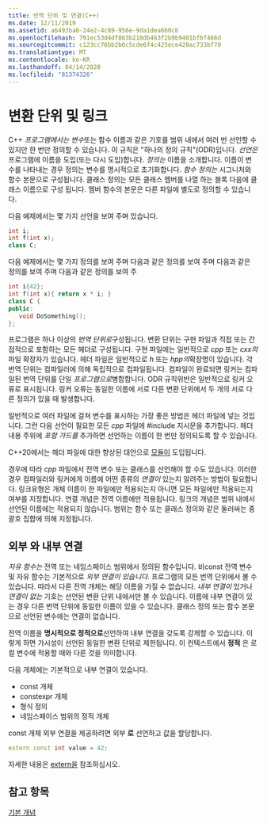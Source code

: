 ```yaml
---
title: 번역 단위 및 연결(C++)
ms.date: 12/11/2019
ms.assetid: a6493ba0-24e2-4c89-956e-9da1dea660cb
ms.openlocfilehash: 791ec53d4df863b218db463f2b9b9401bf6f466d
ms.sourcegitcommit: c123cc76bb2b6c5cde6f4c425ece420ac733bf70
ms.translationtype: MT
ms.contentlocale: ko-KR
ms.lasthandoff: 04/14/2020
ms.locfileid: "81374326"
---
```

# <a name="translation-units-and-linkage"></a>변환 단위 및 링크

C++ *프로그램에서는 변수*또는 함수 이름과 같은 기호를 범위 내에서 여러 번 선언할 수 있지만 한 번만 정의할 수 있습니다. 이 규칙은 "하나의 정의 규칙"(ODR)입니다. *선언은* 프로그램에 이름을 도입(또는 다시 도입)합니다. *정의는* 이름을 소개합니다. 이름이 변수를 나타내는 경우 정의는 변수를 명시적으로 초기화합니다. *함수 정의는* 시그니처와 함수 본문으로 구성됩니다. 클래스 정의는 모든 클래스 멤버를 나열 하는 블록 다음에 클래스 이름으로 구성 됩니다. 멤버 함수의 본문은 다른 파일에 별도로 정의할 수 있습니다.

다음 예제에서는 몇 가지 선언을 보여 주며 있습니다.

```cpp
int i;
int f(int x);
class C;
```

다음 예제에서는 몇 가지 정의를 보여 주며 다음과 같은 정의를 보여 주며 다음과 같은 정의를 보여 주며 다음과 같은 정의를 보여 주

```cpp
int i{42};
int f(int x){ return x * i; }
class C {
public:
   void DoSomething();
};
```

프로그램은 하나 이상의 *번역 단위로*구성됩니다. 변환 단위는 구현 파일과 직접 또는 간접적으로 포함하는 모든 헤더로 구성됩니다. 구현 파일에는 일반적으로 *cpp* 또는 *cxx의*파일 확장자가 있습니다. 헤더 파일은 일반적으로 *h* 또는 *hpp의*확장명이 있습니다. 각 번역 단위는 컴파일러에 의해 독립적으로 컴파일됩니다. 컴파일이 완료되면 링커는 컴파일된 번역 단위를 단일 *프로그램으로*병합합니다. ODR 규칙위반은 일반적으로 링커 오류로 표시됩니다. 링커 오류는 동일한 이름에 서로 다른 변환 단위에서 두 개의 서로 다른 정의가 있을 때 발생합니다.

일반적으로 여러 파일에 걸쳐 변수를 표시하는 가장 좋은 방법은 헤더 파일에 넣는 것입니다. 그런 다음 선언이 필요한 모든 *cpp* 파일에 #include 지시문을 추가합니다. 헤더 내용 주위에 *포함 가드를* 추가하면 선언하는 이름이 한 번만 정의되도록 할 수 있습니다.

C++20에서는 헤더 파일에 대한 향상된 대안으로 [모듈이](modules-cpp.md) 도입됩니다.

경우에 따라 *cpp* 파일에서 전역 변수 또는 클래스를 선언해야 할 수도 있습니다. 이러한 경우 컴파일러와 링커에게 이름에 어떤 종류의 *연결이* 있는지 알려주는 방법이 필요합니다. 링크유형은 개체 이름이 한 파일에만 적용되는지 아니면 모든 파일에만 적용되는지 여부를 지정합니다. 연결 개념은 전역 이름에만 적용됩니다. 링크의 개념은 범위 내에서 선언된 이름에는 적용되지 않습니다. 범위는 함수 또는 클래스 정의와 같은 둘러싸는 중괄호 집합에 의해 지정됩니다.

## <a name="external-vs-internal-linkage"></a>외부 와 내부 연결

*자유 함수는* 전역 또는 네임스페이스 범위에서 정의된 함수입니다. 비const 전역 변수 및 자유 함수는 기본적으로 *외부 연결이 있습니다.* 프로그램의 모든 번역 단위에서 볼 수 있습니다. 따라서 다른 전역 개체는 해당 이름을 가질 수 없습니다. *내부 연결이* 있거나 *연결이 없는* 기호는 선언된 변환 단위 내에서만 볼 수 있습니다. 이름에 내부 연결이 있는 경우 다른 번역 단위에 동일한 이름이 있을 수 있습니다. 클래스 정의 또는 함수 본문으로 선언된 변수에는 연결이 없습니다.

전역 이름을 **명시적으로 정적으로**선언하여 내부 연결을 갖도록 강제할 수 있습니다. 이렇게 하면 가시성이 선언된 동일한 변환 단위로 제한됩니다. 이 컨텍스트에서 **정적** 은 로컬 변수에 적용할 때와 다른 것을 의미합니다.

다음 개체에는 기본적으로 내부 연결이 있습니다.

- const 개체
- constexpr 개체
- 형식 정의
- 네임스페이스 범위의 정적 개체

const 개체 외부 연결을 제공하려면 외부 **로** 선언하고 값을 할당합니다.

```cpp
extern const int value = 42;
```

자세한 내용은 [extern을](extern-cpp.md) 참조하십시오.

## <a name="see-also"></a>참고 항목

[기본 개념](../cpp/basic-concepts-cpp.md)
